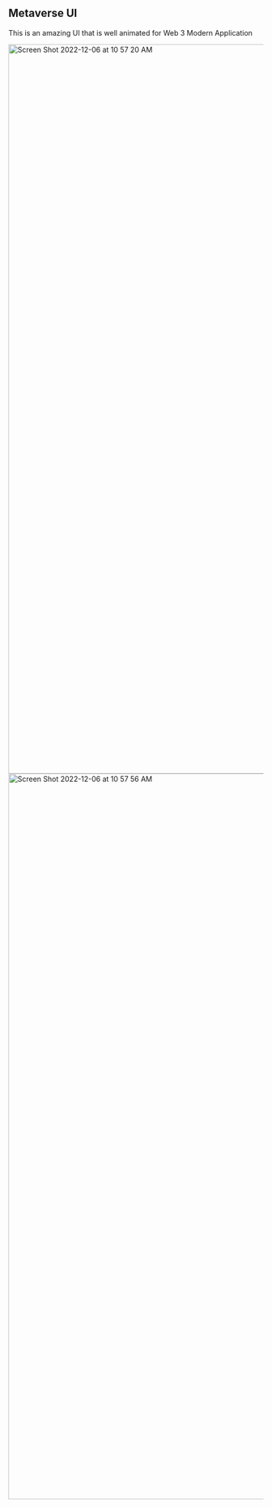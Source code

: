 ## Metaverse UI

This is an amazing UI that is well animated for Web 3 Modern Application 


<img width="1440" alt="Screen Shot 2022-12-06 at 10 57 20 AM" src="https://user-images.githubusercontent.com/30259373/205879863-806803a0-bcc5-4d29-91ac-59440f305d11.png">

<img width="1433" alt="Screen Shot 2022-12-06 at 10 57 56 AM" src="https://user-images.githubusercontent.com/30259373/205879877-dda5f2ce-a866-4c77-9815-df45f0c4cae3.png">

